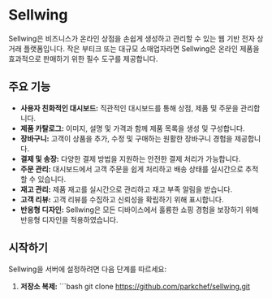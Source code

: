 # Sellwing

Sellwing은 비즈니스가 온라인 상점을 손쉽게 생성하고 관리할 수 있는 웹 기반 전자 상거래 플랫폼입니다. 작은 부티크 또는 대규모 소매업자라면 Sellwing은 온라인 제품을 효과적으로 판매하기 위한 필수 도구를 제공합니다.

## 주요 기능

- **사용자 친화적인 대시보드:** 직관적인 대시보드를 통해 상점, 제품 및 주문을 관리합니다.
- **제품 카탈로그:** 이미지, 설명 및 가격과 함께 제품 목록을 생성 및 구성합니다.
- **장바구니:** 고객이 상품을 추가, 수정 및 구매하는 원활한 장바구니 경험을 제공합니다.
- **결제 및 송장:** 다양한 결제 방법을 지원하는 안전한 결제 처리가 가능합니다.
- **주문 관리:** 대시보드에서 고객 주문을 쉽게 처리하고 배송 상태를 실시간으로 추적할 수 있습니다.
- **재고 관리:** 제품 재고를 실시간으로 관리하고 재고 부족 알림을 받습니다.
- **고객 리뷰:** 고객 리뷰를 수집하고 신뢰성을 확립하기 위해 표시합니다.
- **반응형 디자인:** Sellwing은 모든 디바이스에서 훌륭한 쇼핑 경험을 보장하기 위해 반응형 디자인을 적용하였습니다.

## 시작하기

Sellwing을 서버에 설정하려면 다음 단계를 따르세요:

1. **저장소 복제:** ```bash git clone <https://github.com/parkchef/sellwing.git>
